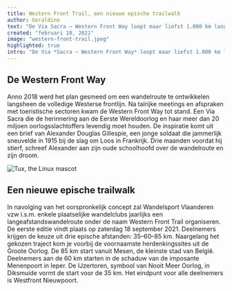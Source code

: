 ```yaml
---
title: Western Front Trail, een nieuwe epische trailwalk
author: Geraldine
text: "De Via Sacra – Western Front Way loopt maar liefst 1.000 km langs No Man’s Land en de Westerse frontlijn. Vertrekkend vanuit Nieuwpoort tot…"
created: "februari 18, 2021"
image: "western-front-trail.jpeg"
highlighted: true
intro: "De Via *Sacra – Western Front Way* loopt maar liefst 1.000 km langs No Man’s Land en de Westerse frontlijn. Vertrekkend vanuit Nieuwpoort tot aan Pfetterhouse aan de Frans-Zwitserse grens is het daarmee de langste wandelroute in Noordwest-Europa. De eerste 95 km loopt over Vlaamse bodem en verbindt Nieuwpoort met Diksmuide, Ieper en ten slotte Mesen."
---
```


## De Western Front Way
Anno 2018 werd het plan gesmeed om een wandelroute te ontwikkelen langsheen de volledige Westerse frontlijn. Na talrijke meetings en afspraken met toeristische sectoren kwam de Western Front Way tot stand. Een Via Sacra die de herinnering aan de Eerste Wereldoorlog en haar meer dan 20 miljoen oorlogsslachtoffers levendig moet houden. De inspiratie komt uit een brief van Alexander Douglas Gillespie, een jonge soldaat die jammerlijk sneuvelde in 1915 bij de slag om Loos in Frankrijk.  Drie maanden voordat hij stierf, schreef Alexander aan zijn oude schoolhoofd over de wandelroute en zijn droom.

![Tux, the Linux mascot](../../images/blog1-extra-image.jpeg)

## Een nieuwe epische trailwalk
In navolging van het oorspronkelijk concept zal Wandelsport Vlaanderen vzw i.s.m. enkele plaatselijke wandelclubs jaarlijks een langeafstandswandelroute onder de naam Western Front Trail organiseren. De eerste editie vindt plaats op zaterdag 18 september 2021. Deelnemers krijgen de keuze uit drie epische afstanden: 35–60–85 km. Naargelang het gekozen traject kom je voorbij de voornaamste herdenkingssites uit de Groote Oorlog. De 85 km start vanuit Mesen, de kleinste stad van België. Deelnemers aan de 60 km starten in de schaduw van de imposante Menenpoort in Ieper. De IJzertoren, symbool van Nooit Meer Oorlog, in Diksmuide vormt de start voor de 35 km. Het eindpunt voor alle deelnemers is Westfront Nieuwpoort.